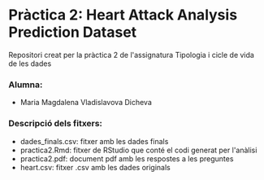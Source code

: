 # Pràctica 2: Heart Attack Analysis Prediction Dataset
Repositori creat per la pràctica 2 de l'assignatura Tipologia i cicle de vida de les dades

### Alumna:
 - Maria Magdalena Vladislavova Dicheva

### Descripció dels fitxers:
 - dades_finals.csv: fitxer amb les dades finals
 - practica2.Rmd: fitxer de RStudio que conté el codi generat per l'anàlisi
 - practica2.pdf: document pdf amb les respostes a les preguntes
 - heart.csv: fitxer .csv amb les dades originals
